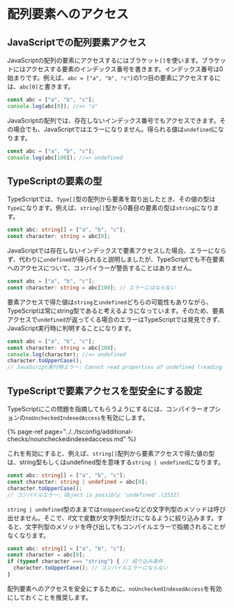 # 配列要素へのアクセス

## JavaScriptでの配列要素アクセス

JavaScriptの配列の要素にアクセスするにはブラケット`[]`を使います。ブラケットにはアクセスする要素のインデックス番号を書きます。インデックス番号は0始まりです。例えば、`abc = ["a", "b", "c"]`の1つ目の要素にアクセスするには、`abc[0]`と書きます。

```javascript
const abc = ["a", "b", "c"];
console.log(abc[0]); //=> "a"
```

JavaScriptの配列では、存在しないインデックス番号でもアクセスできます。その場合でも、JavaScriptではエラーになりません。得られる値は`undefined`になります。

```javascript
const abc = ["a", "b", "c"];
console.log(abc[100]); //=> undefined
```

## TypeScriptの要素の型

TypeScriptでは、`Type[]`型の配列から要素を取り出したとき、その値の型は`Type`になります。例えば、`string[]`型から0番目の要素の型は`string`になります。

```typescript
const abc: string[] = ["a", "b", "c"];
const character: string = abc[0];
```

JavaScriptでは存在しないインデックスで要素アクセスした場合、エラーにならず、代わりに`undefined`が得られると説明しましたが、TypeScriptでも不在要素へのアクセスについて、コンパイラーが警告することはありません。

```typescript
const abc = ["a", "b", "c"];
const character: string = abc[100]; // エラーにはならない
```

要素アクセスで得た値は`string`と`undefined`どちらの可能性もありながら、TypeScriptは常にstring型であると考えるようになっています。そのため、要素アクセスで`undefined`が返ってくる場合のエラーはTypeScriptでは発見できず、JavaScript実行時に判明することになります。

```typescript
const abc = ["a", "b", "c"];
const character: string = abc[100];
console.log(character); //=> undefined
character.toUpperCase();
// JavaScript実行時エラー: Cannot read properties of undefined (reading 'toUpperCase') 
```

## TypeScriptで要素アクセスを型安全にする設定

TypeScriptにこの問題を指摘してもらうようにするには、コンパイラーオプションの`noUncheckedIndexedAccess`を有効にします。

{% page-ref page="../../tsconfig/additional-checks/nouncheckedindexedaccess.md" %}

これを有効にすると、例えば、`string[]`配列から要素アクセスで得た値の型は、string型もしくはundefined型を意味する`string | undefined`になります。

```typescript
const abc: string[] = ["a", "b", "c"];
const character: string | undefined = abc[0];
character.toUpperCase();
// コンパイルエラー: Object is possibly 'undefined'.(2532)
```

`string | undefined`型のままでは`toUpperCase`などの文字列型のメソッドは呼び出せません。そこで、if文で変数が文字列型だけになるように絞り込みます。すると、文字列型のメソッドを呼び出してもコンパイルエラーで指摘されることがなくなります。

```typescript
const abc: string[] = ["a", "b", "c"];
const character = abc[0];
if (typeof character === "string") { // 絞り込み条件
  character.toUpperCase(); // コンパイルエラーにならない
}
```

配列要素へのアクセスを安全にするために、`noUncheckedIndexedAccess`を有効にしておくことを推奨します。

